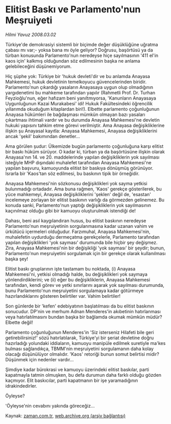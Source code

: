 # Elitist Baskı ve Parlamento'nun Meşruiyeti

*Hilmi Yavuz 2008.03.02*

<tr><td class="metin" colspan="2" style="padding-top: 20px; padding-left: 5px; padding-right: 10px;">Türkiye'de demokrasiyi sistemli bir biçimde değer düşüklüğüne uğratma çabası mı var;- yoksa bana mı öyle geliyor? Doğrusu, başörtüsü ya da türban konusunda Parlamento'nun neredeyse hiçe sayılmasının '411 el'in kaos için' kalkmış olduğundan söz edilmesinin başka ne anlama gelebileceğini düşünemiyorum.</td></tr><tr><td class="metin" colspan="2" style="padding-top: 20px; padding-left: 5px; padding-right: 10px;"><p>Hiç şüphe yok: Türkiye bir 'hukuk devleti'dir ve bu anlamda Anayasa Mahkemesi, hukuk devletinin temelkoyucu güvencelerinden biridir. Parlamento'nun çıkardığı yasaların Anayasaya uygun olup olmadığının yargıdenetimi bu mahkeme tarafından yapılır (Rahmetli Prof. Dr. Turhan Feyzioğlu'nun, eğer hafızam beni yanıltmıyorsa, 'Kanunların Anayasaya Uygunluğunun Kazai Murakabesi' idi! Hukuk Fakültesindeki öğrencilik yıllarımda okuduğum kitaplardan biri!). Elbette parlamento çoğunluğunun Anayasa hükümleri ile bağdaşması mümkün olmayan bazı yasaları çıkartması ihtimali vardır ve bu durumda Anayasa Mahkemesi'ne devletin hukuki yapısını tahkim etme görevi verilmiştir. Ama Anayasa değişikliklerine ilişkin şu Anayasal kayıtla: Anayasa Mahkemesi, Anayasa değişikliklerini ancak 'şekil' bakımından denetler...
<p>Ama görülen şudur: Ülkemizde bugün parlamento çoğunluğuna karşı elitist bir baskı hüküm sürüyor. O kadar ki, türban ya da başörtüsüne ilişkin olarak Anayasa'nın 14. ve 20. maddelerinde yapılan değişikliklerin yok sayılması isteğiyle MHP dışındaki muhalefet tarafından Anayasa Mahkemesi'ne yapılan başvuru, kamuoyunda elitist bir baskıya dönüşmüş görünüyor. Israrla bir 'Kaos'tan söz edilmesi, bu baskının tipik bir örneğidir.
<p>Anayasa Mahkemesi'nin sözkonusu değişiklikleri yok sayma yetkisi bulunmadığı ortadadır. Ama buna rağmen, 'Kaos' gerekçe gösterilerek, bu yüce mahkemeyi, Anayasa değişikliklerini 'şeklen' değil de, 'esastan' incelemeye zorlayan bir elitist baskının varlığı da görmezden gelinemez. Bu konuda sanki, Parlamento'nun yaptığı değişikliklerin yok sayılmasının kaçınılmaz olduğu gibi bir kamuoyu oluşturulmak istendiği de!
<p>Dahası, beni asıl kaygılandıran husus, bu elitist baskının neredeyse Parlamento'nun meşruiyetinin sorgulanmasına kadar uzanan vahim ve ürkütücü içermeleri olduğudur. Farzımuhal, Anayasa Mahkemesi'nin, muhalefetin uydurduğu dermeçatma gerekçelerle, Parlamento tarafından yapılan değişiklikleri 'yok sayması' durumunda bile hiçbir şey değişmez. Zira, Anayasa Mahkemesi'nin bir değişikliği 'yok sayması' bir şeydir; bunun, Parlamento'nun meşruiyetini sorgulamak için bir gerekçe olarak kullanılması başka şey!
<p>Elitist baskı gruplarının işte tastamam bu noktada, (i) Anayasa Mahkemesi'ni, yetkisi olmadığı halde, bu değişiklikleri yok saymaya yönlendirdiklerini; ve (ii) eğer bu değişikliklerin, Anayasa Mahkemesi tarafından, kendi görev ve yetki sınırlarını aşarak yok sayılması durumunda, bunu Parlamento'nun meşruiyetini sorgulamaya kadar götürmeye hazırlandıklarını gösteren belirtiler var. Vahim belirtiler!
<p>Son günlerde bir 'kefen' edebiyatının başlatılması da bu elitist baskının sonucudur. DP'nin ve merhum Adnan Menderes'in akıbetinin hatırlanması veya hatırlatılmasını bundan başka bir bağlamda okumak mümkün müdür? Elbette değil!
<p>Parlamento çoğunluğunun Menderes'in 'Siz isterseniz Hilafeti bile geri getirebilirsiniz!' sözü hatırlatılarak, Türkiye'yi bir şeriat devletine doğru hazırladığı yolundaki iddiaların, kamuoyu manipüle edilmek suretiyle ma'kes bulması sağlandıkça, TBMM'nin meşruiyetini sorgulamanın daha kolay olacağı düşünülüyor olmalıdır. 'Kaos' retoriği bunun somut belirtisi midir? Düşünmek için nedenler vardır...
<p>Şimdiye kadar bürokrasi ve kamuoyu üzerindeki elitist baskılar, parti kapatmayla tatmin olmuşken, bu defa durumun daha farklı olduğu gözden kaçmıyor. Elit baskıcılar, parti kapatmanın bir işe yaramadığının idrakindedirler. 
<p>Öyleyse?
<p>'Öyleyse'nin cevabını yakında göreceğiz...<br/></p></p></p></p></p></p></p></p></p></p></td></tr>

Kaynak: [zaman.com.tr](http://zaman.com.tr/yazar.do?yazino=659050), [web.archive.org (arşiv bağlantısı)](http://web.archive.org/web/20080429224042/http://www.zaman.com.tr:80/yazar.do?yazino=659050)

